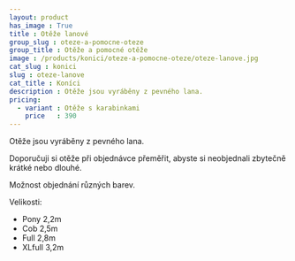 ```yaml
---
layout: product
has_image : True
title : Otěže lanové
group_slug : oteze-a-pomocne-oteze
group_title : Otěže a pomocné otěže
image : /products/konici/oteze-a-pomocne-oteze/oteze-lanove.jpg
cat_slug : konici
slug : oteze-lanove
cat_title : Koníci
description : Otěže jsou vyráběny z pevného lana.
pricing:
  - variant : Otěže s karabinkami
    price   : 390
---
```


Otěže jsou vyráběny z pevného lana.

Doporučuji si otěže při objednávce přeměřit, abyste si neobjednali zbytečně krátké nebo dlouhé.

Možnost objednání různých barev.

Velikosti:

 - Pony 2,2m
 - Cob 2,5m
 - Full 2,8m
 - XLfull 3,2m

